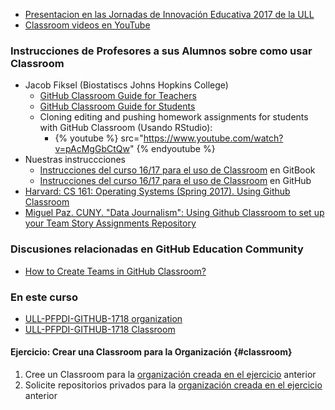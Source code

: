 * [Presentacion en las Jornadas de Innovación Educativa 2017 de la ULL](resources/github-education-enelaula-jie2017.pdf)
* [Classroom videos en YouTube](https://www.youtube.com/user/GitHubGuides/search?query=classroom)

### Instrucciones de Profesores a sus Alumnos sobre como usar Classroom

* Jacob Fiksel (Biostatiscs Johns Hopkins College)
  - [GitHub Classroom Guide for Teachers](https://github.com/jfiksel/github-classroom-for-teachers)
  - [GitHub Classroom Guide for Students](https://github.com/jfiksel/github-classroom-for-students)
  - Cloning editing and pushing homework assignments for students with GitHub Classroom (Usando RStudio):
    - {% youtube %} src="https://www.youtube.com/watch?v=pAcMgGbCtQw" {% endyoutube %}
* Nuestras instruccciones
  * [Instrucciones del curso 16/17 para el uso de Classroom](https://casianorodriguezleon.gitbooks.io/ull-esit-1617/content/instrucciones/classroom.html) en GitBook 
  * [Instrucciones del curso 16/17 para el uso de Classroom](https://crguezl.github.io/ull-esit-1617/instrucciones/classroom.html) en GitHub 
* [Harvard: CS 161: Operating Systems (Spring 2017). Using Github Classroom](http://www.eecs.harvard.edu/~cs161/resources/githubclassroom.html)
* [Miguel Paz. CUNY. "Data Journalism": Using Github Classroom to set up your Team Story Assignments Repository](https://github.com/datajournalists/djspring17/blob/master/settingupteamrepos_githubclassroom.md)

### Discusiones relacionadas en GitHub Education Community

* [How to Create Teams in GitHub Classroom?](https://education.github.community/t/how-to-create-teams-in-github-classroom/9394/5)


### En este curso

* [ULL-PFPDI-GITHUB-1718 organization](https://github.com/ULL-PFPDI-GITHUB-1718)
* [ULL-PFPDI-GITHUB-1718  Classroom](https://classroom.github.com/classrooms/33446956-ull-pfpdi-github-1718)

#### Ejercicio: Crear una Classroom para la Organización {#classroom}

1. Cree un Classroom para la [organización creada en el ejercicio](organizations.md#organization) anterior
2. Solicite repositorios privados para la [organización creada en el ejercicio ](organizations.md#organization) anterior
